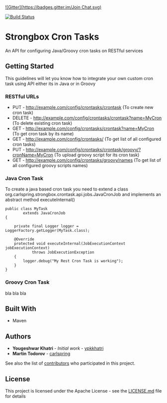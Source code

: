 [![Gitter](https://badges.gitter.im/Join Chat.svg)](https://gitter.im/strongbox/strongbox-cron-tasks?utm_source=badge&utm_medium=badge&utm_campaign=pr-badge&utm_content=badge)

[![Build Status](http://dev.carlspring.org/status/jenkins/strongbox-webapp)](https://dev.carlspring.org/jenkins/view/strongbox/job/strongbox-cron-tasks/)

# Strongbox Cron Tasks
An API for configuring Java/Groovy cron tasks on RESTful services

## Getting Started

This guidelines will let you know how to integrate your own custom cron task using API either its in Java or in Groovy

### RESTful URLs
* PUT    - http://example.com/config/crontasks/crontask (To create new cron task)
* DELETE - http://example.com/config/crontasks/crontask?name=MyCron (To delete existing cron task)
* GET    - http://example.com/config/crontasks/crontask?name=MyCron (To get cron task by its name)
* GET    - http://example.com/config/crontasks/ (To get list of all configured cron tasks)
* PUT    - http://example.com/config/crontasks/crontask/groovy/?cronName=MyCron (To upload groovy script for its cron task)
* GET    - http://example.com/config/crontasks/groovy/names (To get list of all configured groovy scripts names)

### Java Cron Task
To create a java based cron task you need to extend a class org.carlspring.strongbox.crontask.api.jobs.JavaCronJob and implements an abstract method executeInternal()

```
public class MyTask
        extends JavaCronJob
{

    private final Logger logger = LoggerFactory.getLogger(MyTask.class);

    @Override
    protected void executeInternal(JobExecutionContext jobExecutionContext)
            throws JobExecutionException
    {
        logger.debug("My Rest Cron Task is working");
    }
}
```
### Groovy Cron Task
bla bla bla

## Built With

* Maven

## Authors

* **Yougeshwar Khatri** - *Initial work* - [ypkkhatri](https://github.com/ypkkhatri)
* **Martin Todorov** - [carlspring](https://github.com/carlspring)

See also the list of [contributors](https://github.com/your/project/contributors) who participated in this project.

## License

This project is licensed under the Apache License - see the [LICENSE.md](LICENSE.md) file for details
